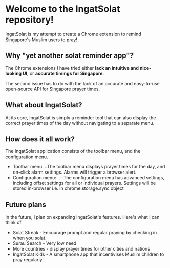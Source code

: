 Welcome to the IngatSolat repository!
==========
IngatSolat is my attempt to create a Chrome extension to remind Singapore's Muslim users to pray! 


Why "yet another solat reminder app"?
-------------------------------------
The Chrome extensions I have tried either **lack an intuitive and nice-looking UI**, or **accurate timings for Singapore**.

The second issue has to do with the lack of an accurate and easy-to-use open-source API for Singapore prayer times.


What about IngatSolat?
----------------------
At its core, IngatSolat is simply a reminder tool that can also display the correct prayer times of the day without navigating to a separate menu.

How does it all work?
---
The IngatSolat application consists of the toolbar menu, and the configuration menu.

- Toolbar menu:
..The toolbar menu displays prayer times for the day, and on-click alarm settings. Alarms will trigger a browser alert.
- Configuration menu:
..- The configuration menu has advanced settings, including offset settings for all or individual prayers. Settings will be stored in-browser i.e. in chrome.storage.sync object


Future plans
------------
In the future, I plan on expanding IngatSolat's features. Here's what I can think of
* Solat Streak - Encourage prompt and regular praying by checking in when you solat.
* Surau Search - Very low need
* More countries - display prayer times for other cities and nations
* IngatSolat Kids - A smartphone app that incentivises Muslim children to pray regularly
